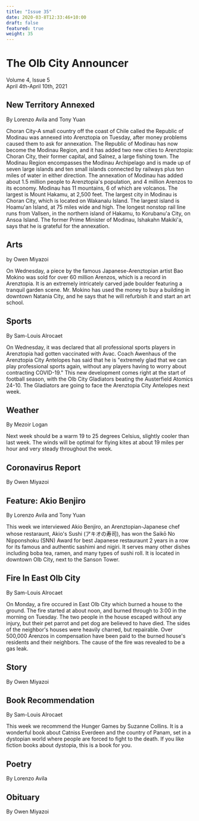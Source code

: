 ```yaml
---
title: "Issue 35"
date: 2020-03-8T12:33:46+10:00
draft: false
featured: true
weight: 35
---
```


# The Olb City Announcer    
Volume 4, Issue 5    
April 4th-April 10th, 2021    

## New Territory Annexed
By Lorenzo Avila and Tony Yuan

Choran City-A small country off the coast of Chile called the Republic of Modinau was annexed into Arenztopia on Tuesday, after money problems caused them to ask for annexation. The Republic of Modinau has now become the Modinau Region, and it has added two new cities to Arenztopia: Choran City, their former capital, and Salnez, a large fishing town. The Modinau Region encompasses the Modinau Archipelago and is made up of seven large islands and ten small islands connected by railways plus ten miles of water in either direction. The annexation of Modinau has added about 1.5 million people to Arenztopia's population, and 4 million Arenzos to its economy. Modinau has 11 mountains, 6 of which are volcanos. The largest is Mount Hakamu, at 2,500 feet. The largest city in Modinau is Choran City, which is located on Wakanalu Island. The largest island is Hoamu'an Island, at 75 miles wide and high. The longest nonstop rail line runs from Vallsen, in the northern island of Hakamu, to Korubanu'a City, on Ansoa Island. The former Prime Minister of Modinau, Ishakahn Makiki'a, says that he is grateful for the annexation. 

## Arts
by Owen Miyazoi

On Wednesday, a piece by the famous Japanese-Arenztopian artist Bao Mokino was sold for over 60 million Arenzos, which is a record in Arenztopia. It is an extremely intricately carved jade boulder featuring a tranquil garden scene. Mr. Mokino has used the money to buy a building in downtown Natania City, and he says that he will refurbish it and start an art school.

## Sports
By Sam-Louis Alrocaet

On Wednesday, it was declared that all professional sports players in Arenztopia had gotten vaccinated with Avac. Coach Awenhaus of the Arenztopia City Antelopes has said that he is "extremely glad that we can play professional sports again, without any players having to worry about contracting COVID-19." This new development comes right at the start of football season, with the Olb City Gladiators beating the Austerfield Atomics 24-10. The Gladiators are going to face the Arenztopia City Antelopes next week.

## Weather
By Mezoir Logan

Next week should be a warm 19 to 25 degrees Celsius, slightly cooler than last week. The winds will be optimal for flying kites at about 19 miles per hour and very steady throughout the week.

## Coronavirus Report
By Owen Miyazoi



## Feature: Akio Benjiro
By Lorenzo Avila and Tony Yuan

This week we interviewed Akio Benjiro, an Arenztopian-Japanese chef whose restaraunt, Akio's Sushi (アキオの寿司), has won the Saikō No Nipponshoku (SNN) Award for best Japanese restauraunt 2 years in a row for its famous and authentic sashimi and nigiri. It serves many other dishes including boba tea, ramen, and many types of sushi roll. It is located in downtown Olb City, next to the Sanson Tower.

## Fire In East Olb City
By Sam-Louis Alrocaet

On Monday, a fire occured in East Olb City which burned a house to the ground. The fire started at about noon, and burned through to 3:00 in the morning on Tuesday. The two people in the house escaped without any injury, but their pet parrot and pet dog are believed to have died. The sides of the neighbor's houses were heavily charred, but repairable. Over 500,000 Arenzos in compensation have been paid to the burned house's residents and their neighbors. The cause of the fire was revealed to be a gas leak.

## Story
By Owen Miyazoi



## Book Recommendation
By Sam-Louis Alrocaet

This week we recommend the Hunger Games by Suzanne Collins. It is a wonderful book about Catniss Everdeen and the country of Panam, set in a dystopian world where people are forced to fight to the death. If you like fiction books about dystopia, this is a book for you.

## Poetry
By Lorenzo Avila



## Obituary
By Owen Miyazoi

